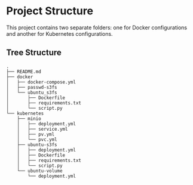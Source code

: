 # Project Structure

This project contains two separate folders: one for Docker configurations and another for Kubernetes configurations.

## Tree Structure

```
.
├── README.md
├── docker
│   ├── docker-compose.yml
│   ├── passwd-s3fs
│   └── ubuntu_s3fs
│       ├── Dockerfile
│       ├── requirements.txt
│       └── script.py
└── kubernetes
    ├── minio
    │   ├── deployment.yml
    │   ├── service.yml
    │   ├── pv.yml
    │   └── pvc.yml
    ├── ubuntu-s3fs
    │   ├── deployment.yml
    │   ├── Dockerfile
    │   ├── requirements.txt
    │   └── script.py
    └── ubuntu-volume
        └── deployment.yml
```